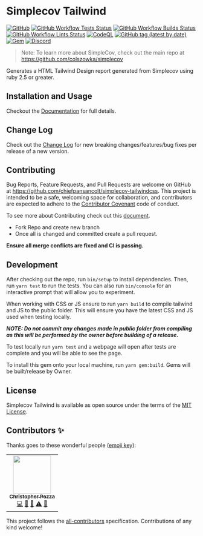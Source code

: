 # Simplecov Tailwind

[![GitHub](https://img.shields.io/github/license/chiefpansancolt/simplecov-tailwindcss?label=License&style=flat-square)](/LICENSE)
[![GitHub Workflow Tests Status](https://img.shields.io/github/actions/workflow/status/chiefpansancolt/simplecov-tailwindcss/tests.yml?label=Tests&logo=github&style=flat-square)](https://github.com/chiefpansancolt/simplecov-tailwindcss/actions/workflows/tests.yml)
[![GitHub Workflow Builds Status](https://img.shields.io/github/actions/workflow/status/chiefpansancolt/simplecov-tailwindcss/builds.yml?label=Build&logo=github&style=flat-square)](https://github.com/chiefpansancolt/simplecov-tailwindcss/actions/workflows/builds.yml)
[![GitHub Workflow Lints Status](https://img.shields.io/github/actions/workflow/status/chiefpansancolt/simplecov-tailwindcss/lints.yml?label=Lints&logo=github&style=flat-square)](https://github.com/chiefpansancolt/simplecov-tailwindcss/actions/workflows/lints.yml)
[![CodeQL](https://github.com/chiefpansancolt/simplecov-tailwindcss/actions/workflows/github-code-scanning/codeql/badge.svg)](https://github.com/chiefpansancolt/simplecov-tailwindcss/actions/workflows/github-code-scanning/codeql)
[![GitHub tag (latest by date)](https://img.shields.io/github/v/tag/chiefpansancolt/simplecov-tailwindcss?label=Release&logo=github&style=flat-square)](https://github.com/chiefpansancolt/simplecov-tailwindcss/releases)
[![Gem](https://img.shields.io/gem/v/simplecov-tailwindcss?color=orange&label=Gem%20Version&logo=rubygems&style=flat-square)](https://rubygems.org/gems/simplecov-tailwindcss)
[![Discord](https://img.shields.io/discord/450095227185659905?label=Discord&logo=discord&style=flat-square)](https://discord.gg/pBxGpfrmD4)

> Note: To learn more about SimpleCov, check out the main repo at https://github.com/colszowka/simplecov

Generates a HTML Tailwind Design report generated from Simplecov using ruby 2.5 or greater.

## Installation and Usage

Checkout the [Documentation](https://simplecov-tailwind.chiefpansancolt.dev) for full details.

## Change Log

Check out the [Change Log](https://github.com/chiefpansancolt/simplecov-tailwindcss/blob/main/CHANGELOG.md) for new breaking changes/features/bug fixes per release of a new version.

## Contributing

Bug Reports, Feature Requests, and Pull Requests are welcome on GitHub at https://github.com/chiefpansancolt/simplecov-tailwindcss. This project is intended to be a safe, welcoming space for collaboration, and contributors are expected to adhere to the [Contributor Covenant](https://github.com/chiefpansancolt/simplecov-tailwindcss/blob/main/.github/CODE_OF_CONDUCT.md) code of conduct.

To see more about Contributing check out this [document](https://github.com/chiefpansancolt/simplecov-tailwindcss/blob/main/.github/CONTRIBUTING.md).

- Fork Repo and create new branch
- Once all is changed and committed create a pull request.

**Ensure all merge conflicts are fixed and CI is passing.**

## Development

After checking out the repo, run `bin/setup` to install dependencies. Then, run `yarn test` to run the tests. You can also run `bin/console` for an interactive prompt that will allow you to experiment.

When working with CSS or JS ensure to run `yarn build` to compile tailwind and JS to the public folder. This will ensure you have the latest CSS and JS used when testing locally.

_**NOTE: Do not commit any changes made in public folder from compiling as this will be performed by the owner before building of a release.**_

To test locally run `yarn test` and a webpage will open after tests are complete and you will be able to see the page.

To install this gem onto your local machine, run `yarn gem:build`. Gems will be built/release by Owner.

## License

Simplecov Tailwind is available as open source under the terms of the [MIT License](https://github.com/chiefpansancolt/simplecov-tailwindcss/blob/main/LICENSE).

## Contributors ✨

Thanks goes to these wonderful people ([emoji key](https://allcontributors.org/docs/en/emoji-key)):

<!-- ALL-CONTRIBUTORS-LIST:START - Do not remove or modify this section -->
<!-- prettier-ignore-start -->
<!-- markdownlint-disable -->
<table>
  <tr>
    <td align="center"><a href="https://chrispezza.me"><img src="https://avatars3.githubusercontent.com/u/5841177?v=4" width="100px;" alt=""/><br /><sub><b>Christopher Pezza</b></sub></a><br /><a href="https://github.com/chiefpansancolt/simplecov-tailwindcss/commits?author=chiefpansancolt" title="Code">💻</a> <a href="https://github.com/chiefpansancolt/simplecov-tailwindcss/commits?author=chiefpansancolt" title="Documentation">📖</a> <a href="#tool-chiefpansancolt" title="Tools">🔧</a> <a href="https://github.com/chiefpansancolt/simplecov-tailwindcss/commits?author=chiefpansancolt" title="Tests">⚠️</a> <a href="#maintenance-chiefpansancolt" title="Maintenance">🚧</a></td>
  </tr>
</table>

<!-- markdownlint-enable -->
<!-- prettier-ignore-end -->

<!-- ALL-CONTRIBUTORS-LIST:END -->

This project follows the
[all-contributors](https://github.com/all-contributors/all-contributors)
specification. Contributions of any kind welcome!
